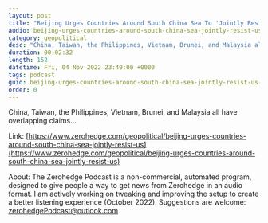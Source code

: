 ```yaml
---
layout: post
title: "Beijing Urges Countries Around South China Sea To 'Jointly Resist' The US"
audio: beijing-urges-countries-around-south-china-sea-jointly-resist-us-0
category: geopolitical
desc: "China, Taiwan, the Philippines, Vietnam, Brunei, and Malaysia all have overlapping claims..."
duration: 00:02:32
length: 152
datetime: Fri, 04 Nov 2022 23:40:00 +0000
tags: podcast
guid: beijing-urges-countries-around-south-china-sea-jointly-resist-us-0
order: 0
---
```

China, Taiwan, the Philippines, Vietnam, Brunei, and Malaysia all have overlapping claims...

Link: [https://www.zerohedge.com/geopolitical/beijing-urges-countries-around-south-china-sea-jointly-resist-us](https://www.zerohedge.com/geopolitical/beijing-urges-countries-around-south-china-sea-jointly-resist-us)

About: The Zerohedge Podcast is a non-commercial, automated program, designed to give people a way to get news from Zerohedge in an audio format.  I am actively working on tweaking and improving the setup to create a better listening experience (October 2022).  Suggestions are welcome: [zerohedgePodcast@outlook.com](mailto:zerohedgePodcast@outlook.com)